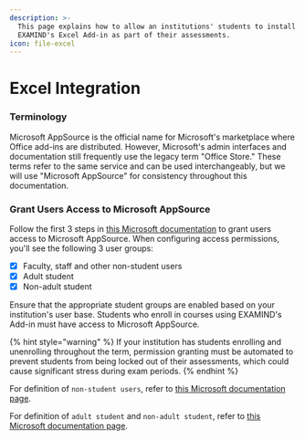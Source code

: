 ```yaml
---
description: >-
  This page explains how to allow an institutions' students to install and use
  EXAMIND's Excel Add-in as part of their assessments.
icon: file-excel
---
```


# Excel Integration

### Terminology

Microsoft AppSource is the official name for Microsoft's marketplace where Office add-ins are distributed. However, Microsoft's admin interfaces and documentation still frequently use the legacy term "Office Store." These terms refer to the same service and can be used interchangeably, but we will use "Microsoft AppSource" for consistency throughout this documentation.

### Grant Users Access to Microsoft AppSource

Follow the first 3 steps in  [this Microsoft documentation](https://learn.microsoft.com/en-us/microsoft-365/admin/manage/manage-addins-in-the-admin-center?view=o365-worldwide#manage-add-in-downloads-by-turning-onoff-appsource-across-all-apps-except-outlook) to grant users access to Microsoft AppSource. When configuring access permissions, you'll see the following 3 user groups:

* [x] Faculty, staff and other non-student users
* [x] Adult student
* [x] Non-adult student

Ensure that the appropriate student groups are enabled based on your institution's user base. Students who enroll in courses using EXAMIND's Add-in must have access to Microsoft AppSource.&#x20;

{% hint style="warning" %}
If your institution has students enrolling and unenrolling throughout the term, permission granting must be automated to prevent students from being locked out of their assessments, which could cause significant stress during exam periods.
{% endhint %}

For definition of `non-student users`, refer to [this Microsoft documentation page](https://learn.microsoft.com/en-us/microsoft-365/admin/manage/manage-addins-in-the-admin-center?view=o365-worldwide#manage-add-in-downloads-by-turning-onoff-appsource-across-all-apps-except-outlook).

For definition of `adult student` and `non-adult student`, refer to [this Microsoft documentation page](https://learn.microsoft.com/en-us/entra/fundamentals/how-to-manage-user-profile-info#profile-categories).

